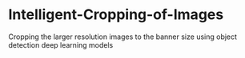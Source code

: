 # Intelligent-Cropping-of-Images
Cropping the larger resolution images to the banner size using object detection deep learning models
